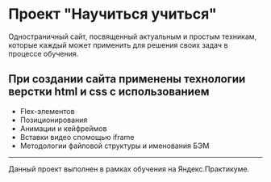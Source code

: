 # Проект "Научиться учиться"

Одностраничный сайт, посвященный актуальным и простым техникам, которые каждый может применить для решения своих задач в процессе обучения.

## При создании сайта применены технологии верстки html и css c использованием

- Flex-элементов
- Позиционирования
- Анимации и кейфреймов
- Вставки видео спомощью iframe
- Методологии файловой структуры и именования БЭМ

---
Данный проект выполнен в рамках обучения на Яндекс.Практикуме.
